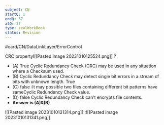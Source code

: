 ```yaml
---
subject: CN
startQ: 1
endQ: 37
atQ: 37
type: zealWorkBook
status: Revision
---
```

#card/CN/DataLinkLayer/ErrorControl

CRC property![[Pasted image 20231010125524.png]]
?
- (A) True Cyclic Redundancy Check (CRC) may be used in any situation where a Checksum used.
- (B) Cyclic Redundancy Check may detect single bit errors in a stream of bits with unknown length. True
- (C) false :It may possible two files containing different bit patterns have sameCyclic Redundancy Check value.
- (D) false Cyclic Redundancy Check can't encrypts file contents.
- **Answer is (A)&(B)** <!--SR:!2024-03-13,96,270-->


![[Pasted image 20231010131314.png]]::![[Pasted image 20231010131341.png]] <!--SR:!2024-03-06,51,250-->

